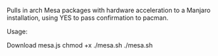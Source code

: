 Pulls in arch Mesa packages with hardware acceleration to a Manjaro installation, using YES to pass confirmation to pacman.

Usage:

Download mesa.js
chmod +x ./mesa.sh
./mesa.sh
